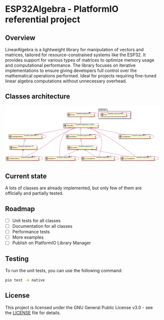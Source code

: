 # ESP32Algebra - PlatformIO referential project
## Overview
LinearAlgebra is a lightweight library for manipulation of vectors and matrices, tailored for resource-constrained systems like the ESP32. It provides support for various types of matrices to optimize memory usage and computational performance. The library focuses on iterative implementations to ensure giving developers full control over the mathematical operations performed. Ideal for projects requiring fine-tuned linear algebra computations without unnecessary overhead.

## Classes architecture
![Classes diagram](docs/classes/classDiagram.svg)

## Current state
A lots of classes are already implemented, but only few of them are officially and partially tested.

## Roadmap
- [ ] Unit tests for all classes
- [ ] Documentation for all classes
- [ ] Performance tests
- [ ] More examples
- [ ] Publish on PlatformIO Library Manager

## Testing
To run the unit tests, you can use the following command:
```bash
pio test -e native
```

## License
This project is licensed under the GNU General Public License v3.0 - see the [LICENSE](LICENSE) file for details.

